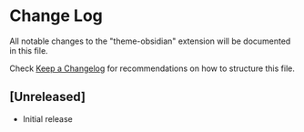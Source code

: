 # Change Log
All notable changes to the "theme-obsidian" extension will be documented in this file.

Check [Keep a Changelog](http://keepachangelog.com/) for recommendations on how to structure this file.

## [Unreleased]
- Initial release
